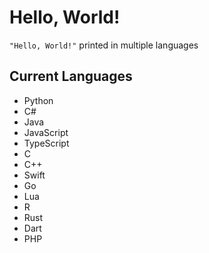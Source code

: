 # Hello, World!
`"Hello, World!"` printed in multiple languages  
  
## Current Languages
- Python
- C#
- Java
- JavaScript
- TypeScript
- C
- C++
- Swift
- Go
- Lua
- R
- Rust
- Dart
- PHP